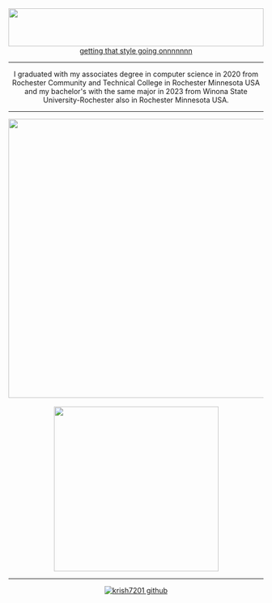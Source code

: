 <div align="center"><img src="https://github.com/krish7201/krish7201/blob/main/title.svg" height="75px" width="100%"></div>
<div align="center">
  <a href="https://www.youtube.com/watch?v=FQSEhHh8WQc">getting that style going onnnnnnn</a>
  <hr>
</div>
<div align="center">
  <dl>
    <dt>I graduated with my associates degree in computer science in 2020 from Rochester Community and Technical College in Rochester Minnesota USA and my bachelor's with the same major in 2023 from Winona State University-Rochester also in Rochester Minnesota USA.</dt>
  </dl>
</div>
<hr>
<div align=center><a href="https://github.com/krish7201?tab=repositories"><img width=550 align="center" src="https://github-readme-stats.vercel.app/api?username=krish7201&bg_color=25282a&title_color=fff&text_color=fff&border_color=25282a&show_icons=true&icon_color=fff"/><br></a></div>
<br>
<div align=center><!--This guy did an amazing job making these widgets--><!--https://github.com/anuraghazra/github-readme-stats--><a href="https://github.com/krish7201?tab=repositories"><img width=325 align="center" src="https://github-readme-stats.vercel.app/api/top-langs/?username=krish7201&title_color=ffffff&text_color=ffffff&icon_color=61dafb&bg_color=25282a&langs_count=8&layout=compact&border_color=61dafb&hide_border=true"/><br></a></div>
<hr>
<div align=center><a href="https://visitor-badge.glitch.me/badge?page_id=krish7201"> <img alt="krish7201 github" src="https://visitor-badge.glitch.me/badge?page_id=krish7201"></a></div>
